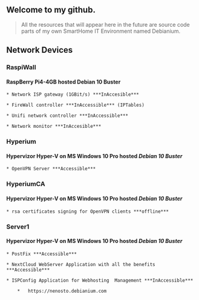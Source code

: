 ## Welcome to my github.

> All the resources that will appear here in the future are source code parts of my own SmartHome IT Environment named Debianium.


## Network Devices

### RaspiWall
#### RaspBerry Pi4-4GB hosted Debian 10 Buster

	* Network ISP gateway (1GBit/s) ***InAccesible***

	* FireWall controller ***InAccessible*** (IPTables)

	* Unifi network controller ***InAccessible***

	* Network monitor ***InAccesible***

### Hyperium
#### Hypervizor Hyper-V on MS Windows 10 Pro hosted ***Debian 10 Buster***

	* OpenVPN Server ***Accessible***

### HyperiumCA
#### Hypervizor Hyper-V on MS Windows 10 Pro hosted ***Debian 10 Buster***

	* rsa certificates signing for OpenVPN clients ***offline***

### Server1
#### Hypervizor Hyper-V on MS Windows 10 Pro hosted ***Debian 10 Buster***
	
	* PostFix ***Accessible***
	
	* NextCloud WebServer Application with all the benefits ***Accessible***

	* ISPConfig Application for Webhosting  Management ***InAccessible***

		*	https://nenosto.debianium.com

